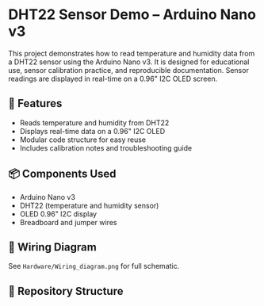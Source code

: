 # DHT22 Sensor Demo – Arduino Nano v3

This project demonstrates how to read temperature and humidity data from a DHT22 sensor using the Arduino Nano v3. It is designed for educational use, sensor calibration practice, and reproducible documentation. Sensor readings are displayed in real-time on a 0.96" I2C OLED screen.

## 🧩 Features
- Reads temperature and humidity from DHT22
- Displays real-time data on a 0.96" I2C OLED
- Modular code structure for easy reuse
- Includes calibration notes and troubleshooting guide

## 📦 Components Used
- Arduino Nano v3
- DHT22 (temperature and humidity sensor)
- OLED 0.96" I2C display
- Breadboard and jumper wires

## 📐 Wiring Diagram
See `Hardware/Wiring_diagram.png` for full schematic.

## 📁 Repository Structure
